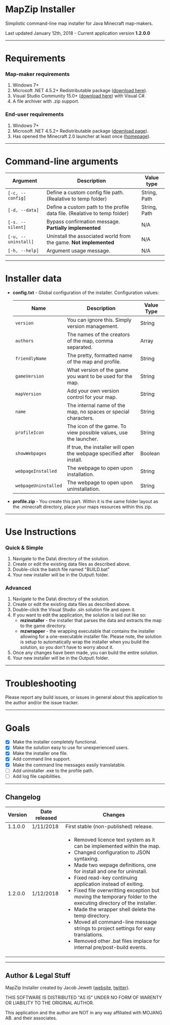 # MapZip Installer

Simplistic command-line map installer for Java Minecraft map-makers.

Last updated January 12th, 2018 - Current application version **1.2.0.0**

---

# Requirements

### Map-maker requirements

1. Windows 7+
2. Microsoft .NET 4.5.2+ Redistributable package ([download here][1]).
3. Visual Studio Community 15.0+ ([download here][2]) with Visual C#.
4. A file archiver with .zip support. 

### End-user requirements

1. Windows 7+
2. Microsoft .NET 4.5.2+ Redistributable package ([download page][1]).
3. Has opened the Minecraft 2.0 launcher at least once ([homepage][3]).

---

# Command-line arguments
 
 Argument            | Description                                                                 | Value type 
 ------------------- | --------------------------------------------------------------------------- | ----------
 `[-c, --config]`    | Define a custom config file path. (Realative to temp folder)                | String, Path
 `[-d, --data]`      | Define a custom path to the profile data file. (Realative to temp folder)   | String, Path
 `[-s. --silent]`    | Bypass confirmation message. **Partially implemented**                      | N/A
 `[-u, --uninstall]` | Uninstall the associated world from the game. **Not implemented**           | N/A
 `[-h, --help]`      | Argument usage message.                                                     | N/A

---

# Installer data
* **config.txt** - Global configuration of the installer. Configuration values:

     Name                      | Description                                                           | Value Type
     ------------------------- | --------------------------------------------------------------------- | -----------
     `version`                 | You can ignore this. Simply version management.                       | String
     `authors`                 | The names of the creators of the map, comma separated.                | Array
     `friendlyName`            | The pretty, formatted name of the map and profile.                    | String
     `gameVersion`             | What version of the game you want to be used for the map.             | String
     `mapVersion`              | Add your own version control for your map.                            | String
     `name`                    | The internal name of the map, no spaces or special characters.        | String
     `profileIcon`             | The icon of the game. To view possible values, use the launcher.      | String
     `showWebpages`            | If true, the installer will open the webpage specified after install. | Boolean
     `webpageInstalled`        | The webpage to open upon installation.                                | String
	 `webpageUninstalled`      | The webpage to open upon uninstallation.                              | String

 * **profile.zip** - You create this part. Within it is the same folder layout as the .minecraft directory, place your maps resources within this zip.

---

# Use Instructions

### Quick & Simple
1. Navigate to the Data\ directory of the solution.
2. Create or edit the existing data files as described above.
3. Double-click the batch file named "BUILD.bat"
4. Your new installer will be in the Output\ folder.

### Advanced

1. Navigate to the Data\ directory of the solution.
2. Create or edit the existing data files as described above.
3. Double-click the Visual Studio .sln solution file and open it.
4. If you want to edit the application, the solution is laid out like so:
   * **mzinstaller** - the installer that parses the data and extracts the map to the game directory.
   * **mzwrapper** - the wrapping executable that contains the installer allowing for a one-executable installer file. Please note, the solution is setup to automatically wrap the installer when you build the solution, so you don't have to worry about it.
5. Once any changes have been made, you can build the entire solution.
6. Your new installer will be in the Output\ folder.

---

# Troubleshooting

Please report any build issues, or issues in general about this application to the author and/or the issue tracker.

---

# Goals

- [x] Make the installer completely functional.
- [x] Make the solution easy to use for unexperienced users.
- [x] Make the installer one file.
- [x] Add command line support.
- [x] Make the command line messages easily translatable.
- [ ] Add uninstaller .exe to the profile path.
- [ ] Add log file capibilities.

---

## Changelog

 Version   | Date released  | Changes                                                               
 --------- | -------------- | ----------------------------------------------------------------------------------------------------------
 1.1.0.0   | 1/11/2018      | First stable (non-published) release.
 1.2.0.0   | 1/12/2018      | <ul><li>Removed licence text system as it can be implemented within the map.</li><li>Changed configuration to JSON syntaxing.</li><li>Made two wepage definitions, one for install and one for uninstall.</li><li>Fixed read-key continuing application instead of exiting.</li><li>Fixed file overwritting exception but moving the temporary folder to the executing directory of the installer.</li><li>Made the wrapper shell delete the temp directory.</li><li>Moved all command-line message strings to project settings for easy translations.</li><li>Removed other .bat files implace for internal pre/post-build events.</li></ul>
---

## Author & Legal Stuff

MapZip Installer created by Jacob Jewett ([website][4], [twitter][5]).

THIS SOFTWARE IS DISTRIBUTED "AS IS" UNDER NO FORM OF WARENTY OR LIABILITY TO THE ORIGINAL AUTHOR.

This application and the author are NOT in any way affiliated with MOJANG AB. and their associates.

[1]: https://www.microsoft.com/en-us/download/details.aspx?id=42642
[2]: https://visualstudio.com
[3]: https://minecraft.net
[4]: http://instancegaming.net
[5]: http://twitter.com/Blackhawk341
